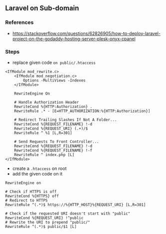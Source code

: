 ## Laravel on Sub-domain

### References
- https://stackoverflow.com/questions/62826905/how-to-deploy-laravel-project-on-the-godaddy-hosting-server-plesk-onyx-cpanel

### Steps
- replace given code `on public/.htaccess`
```
<IfModule mod_rewrite.c>
    <IfModule mod_negotiation.c>
        Options -MultiViews -Indexes
    </IfModule>
    
    RewriteEngine On
    
    # Handle Authorization Header
    RewriteCond %{HTTP:Authorization} .
    RewriteRule .* - [E=HTTP_AUTHORIZATION:%{HTTP:Authorization}]
    
    # Redirect Trailing Slashes If Not A Folder...
    RewriteCond %{REQUEST_FILENAME} !-d
    RewriteCond %{REQUEST_URI} (.+)/$
    RewriteRule ^ %1 [L,R=301]
    
    # Send Requests To Front Controller...
    RewriteCond %{REQUEST_FILENAME} !-d
    RewriteCond %{REQUEST_FILENAME} !-f
    RewriteRule ^ index.php [L]
</IfModule>
```

- create a `.htaccess` on root
- add the given code on it
```
RewriteEngine on

# Check if HTTPS is off
RewriteCond %{HTTPS} off
# Redirect to HTTPS
RewriteRule ^(.*)$ https://%{HTTP_HOST}%{REQUEST_URI} [L,R=301]

# Check if the requested URI doesn't start with "public"
RewriteCond %{REQUEST_URI} !^public
# Rewrite the URI to prepend "public/"
RewriteRule ^(.*)$ public/$1 [L]
```
